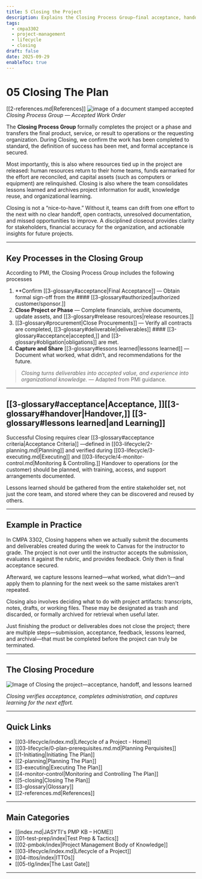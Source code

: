 ```yaml
---
title: 5 Closing the Project
description: Explains the Closing Process Group—final acceptance, handoff, resource release, and lessons learned.
tags:
  - cmpa3302
  - project-management
  - lifecycle
  - closing
draft: false
date: 2025-09-29
enableToc: true
---
```

# 05 Closing The Plan
 [[2-references.md|References]]
![image of a document stamped accepted](a-accepted.jpg)  
*Closing Process Group — Accepted Work Order*

The **Closing Process Group** formally completes the project or a phase and transfers the final product, service, or result to operations or the requesting organization. During Closing, we confirm the work has been completed to standard, the definition of success has been met, and formal acceptance is secured. 

Most importantly, this is also where resources tied up in the project are released: human resources return to their home teams, funds earmarked for the effort are reconciled, and capital assets (such as computers or equipment) are relinquished. Closing is also where the team consolidates lessons learned and archives project information for audit, knowledge reuse, and organizational learning. 

Closing is not a “nice-to-have.” Without it, teams can drift from one effort to the next with no clear handoff, open contracts, unresolved documentation, and missed opportunities to improve. A disciplined closeout provides clarity for stakeholders, financial accuracy for the organization, and actionable insights for future projects. 

---

## Key Processes in the Closing Group

According to PMI, the Closing Process Group includes the following processes

1. **Confirm [[3-glossary#acceptance|Final Acceptance]] — Obtain formal sign-off from the #### [[3-glossary#authorized|authorized customer/sponsor.]]  
2. **Close Project or Phase** — Complete financials, archive documents, update assets, and [[3-glossary#release resources|release resources.]]  
3. [[3-glossary#procurement|Close Procurements]] — Verify all contracts are completed, [[3-glossary#deliverable|deliverables]] #### [[3-glossary#acceptance|accepted,]] and [[3-glossary#obligation|obligations]] are met.  
4. **Capture and Share** [[3-glossary#lessons learned|lessons learned]] — Document what worked, what didn’t, and recommendations for the future.  

> *Closing turns deliverables into accepted value, and experience into organizational knowledge.* — Adapted from PMI guidance.
---

## [[3-glossary#acceptance|Acceptance, ]][[3-glossary#handover|Handover,]] [[3-glossary#lessons learned|and Learning]]

Successful Closing requires clear [[3-glossary#acceptance criteria|Acceptance Criteria]]  —defined in [[03-lifecycle/2-planning.md|Planning]] and verified during [[03-lifecycle/3-executing.md|Executing]] and [[03-lifecycle/4-monitor-control.md|Monitoring & Controlling.]] Handover to operations (or the customer) should be planned, with training, access, and support arrangements documented.  

Lessons learned should be gathered from the entire stakeholder set, not just the core team, and stored where they can be discovered and reused by others.

---

## Example in Practice

In CMPA 3302, Closing happens when we actually submit the documents and deliverables created during the week to Canvas for the instructor to grade. The project is not over until the instructor accepts the submission, evaluates it against the rubric, and provides feedback. Only then is final acceptance secured.  

Afterward, we capture lessons learned—what worked, what didn’t—and apply them to planning for the next week so the same mistakes aren’t repeated.  

Closing also involves deciding what to do with project artifacts: transcripts, notes, drafts, or working files. These may be designated as trash and discarded, or formally archived for retrieval when useful later.  

Just finishing the product or deliverables does not close the project; there are multiple steps—submission, acceptance, feedback, lessons learned, and archival—that must be completed before the project can truly be terminated.

---

## The Closing Procedure

![Image of Closing the project—acceptance, handoff, and lessons learned](close.jpg)  

*Closing verifies acceptance, completes administration, and captures learning for the next effort.*  

---
## Quick Links
- [[03-lifecycle/index.md|Lifecycle of a Project - Home]]
- [[03-lifecycle/0-plan-prerequisites.md.md|Planning Perquisites]]
- [[1-Initiating|Initiating The Plan]]
- [[2-planning|Planning The Plan]]
- [[3-executing|Executing The Plan]]
- [[4-monitor-control|Monitoring and Controlling The Plan]]
- [[5-closing|Closing The Plan]]
- [[3-glossary|Glossary]]
- [[2-references.md|References]]

---
## Main Categories
- [[index.md|JASYTI's PMP KB – HOME]]
- [[01-test-prep/index|Test Prep & Tactics]]
- [[02-pmbok/index|Project Management Body of Knowledge]]
- [[03-lifecycle/index.md|Lifecycle of a Project]]
- [[04-ittos/index|ITTOs]]
- [[05-tlg/index|The Last Gate]]

---
